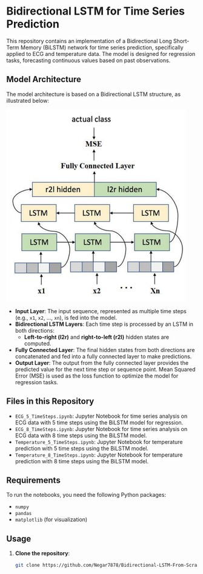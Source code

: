 # Bidirectional LSTM for Time Series Prediction

This repository contains an implementation of a Bidirectional Long Short-Term Memory (BiLSTM) network for time series prediction, specifically applied to ECG and temperature data. The model is designed for regression tasks, forecasting continuous values based on past observations.

## Model Architecture

The model architecture is based on a Bidirectional LSTM structure, as illustrated below:

![Model Architecture](images/image.PNG)

- **Input Layer**: The input sequence, represented as multiple time steps (e.g., `x1`, `x2`, ..., `xn`), is fed into the model.
- **Bidirectional LSTM Layers**: Each time step is processed by an LSTM in both directions:
  - **Left-to-right (l2r)** and **right-to-left (r2l)** hidden states are computed.
- **Fully Connected Layer**: The final hidden states from both directions are concatenated and fed into a fully connected layer to make predictions.
- **Output Layer**: The output from the fully connected layer provides the predicted value for the next time step or sequence point. Mean Squared Error (MSE) is used as the loss function to optimize the model for regression tasks.

## Files in this Repository

- `ECG_5_TimeSteps.ipynb`: Jupyter Notebook for time series analysis on ECG data with 5 time steps using the BiLSTM model for regression.
- `ECG_8_TimeSteps.ipynb`: Jupyter Notebook for time series analysis on ECG data with 8 time steps using the BiLSTM model.
- `Temperature_5_TimeSteps.ipynb`: Jupyter Notebook for temperature prediction with 5 time steps using the BiLSTM model.
- `Temperature_8_TimeSteps.ipynb`: Jupyter Notebook for temperature prediction with 8 time steps using the BiLSTM model.

## Requirements

To run the notebooks, you need the following Python packages:
- `numpy`
- `pandas`
- `matplotlib` (for visualization)

## Usage

1. **Clone the repository**:
   ```bash
   git clone https://github.com/Negar7878/Bidirectional-LSTM-From-Scratch.git
